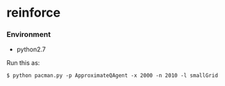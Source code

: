 # reinforce
### Environment
* python2.7

Run this as:

`$ python pacman.py -p ApproximateQAgent -x 2000 -n 2010 -l smallGrid`
